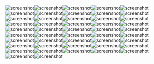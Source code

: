 

![screenshot](./pictures/335155000.png)![screenshot](./pictures/271379000.png)![screenshot](./pictures/845534000.png)![screenshot](./pictures/760599000.png)![screenshot](./pictures/628524000.png)![screenshot](./pictures/119970000.png)![screenshot](./pictures/812540000.png)![screenshot](./pictures/348214000.png)![screenshot](./pictures/909913000.png)![screenshot](./pictures/103074000.png)![screenshot](./pictures/398328000.png)![screenshot](./pictures/107405000.png)![screenshot](./pictures/307844000.png)![screenshot](./pictures/171998000.png)![screenshot](./pictures/928541000.png)![screenshot](./pictures/572326000.png)![screenshot](./pictures/771967000.png)![screenshot](./pictures/891763000.png)![screenshot](./pictures/499975000.png)![screenshot](./pictures/104009000.png)![screenshot](./pictures/100324000.png)![screenshot](./pictures/653465000.png)![screenshot](./pictures/882254000.png)![screenshot](./pictures/194089000.png)![screenshot](./pictures/408761000.png)![screenshot](./pictures/814197000.png)![screenshot](./pictures/555373000.png)![screenshot](./pictures/380931000.png)![screenshot](./pictures/723921000.png)![screenshot](./pictures/396378000.png)![screenshot](./pictures/477948000.png)![screenshot](./pictures/369472000.png)![screenshot](./pictures/307374000.png)![screenshot](./pictures/174516000.png)![screenshot](./pictures/772375000.png)![screenshot](./pictures/824709000.png)![screenshot](./pictures/88125000.png)![screenshot](./pictures/359687000.png)![screenshot](./pictures/709745000.png)![screenshot](./pictures/390087000.png)![screenshot](./pictures/454568000.png)![screenshot](./pictures/470943000.png)![screenshot](./pictures/856355000.png)![screenshot](./pictures/682217000.png)![screenshot](./pictures/729914000.png)![screenshot](./pictures/552208000.png)![screenshot](./pictures/693165000.png)